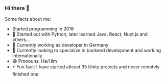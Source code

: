 ### Hi there 👋

Some facts about me:
- Started programming in 2018
- 🐍 Started out with Python, later learned Java, React, Nuxt.js and others...
- 🔭 Currently working as developer in Germany
- 📝 Currently looking to specialize in backend development and working internationally
- 😄 Pronouns: He/Him
- ⚡ Fun fact: I have started atleast 35 Unity projects and never remotely finished one
